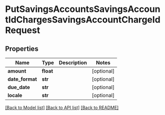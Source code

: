 # PutSavingsAccountsSavingsAccountIdChargesSavingsAccountChargeIdRequest

## Properties
Name | Type | Description | Notes
------------ | ------------- | ------------- | -------------
**amount** | **float** |  | [optional] 
**date_format** | **str** |  | [optional] 
**due_date** | **str** |  | [optional] 
**locale** | **str** |  | [optional] 

[[Back to Model list]](../README.md#documentation-for-models) [[Back to API list]](../README.md#documentation-for-api-endpoints) [[Back to README]](../README.md)

